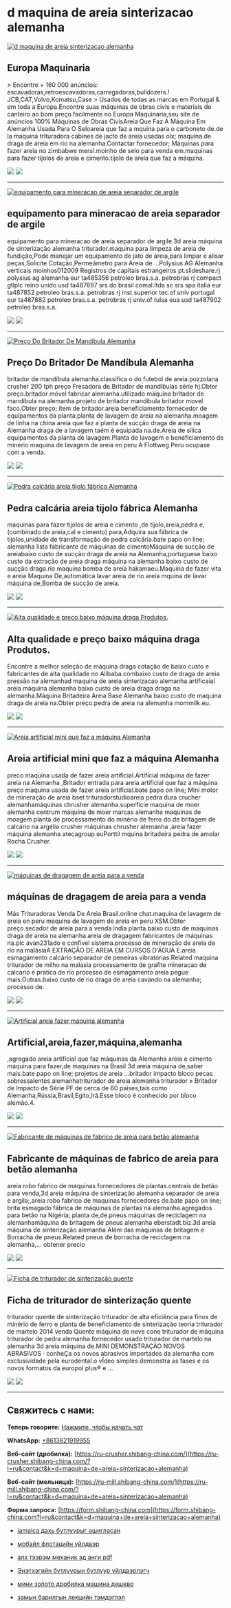 # d maquina de areia sinterizacao alemanha

<a href="https://swt.shibang-china.com/?l=ru&img&k=d+maquina+de+areia+sinterizacao+alemanha" target="_blank">![d maquina de areia sinterizacao alemanha](http://static.shibang-china.com/all-800x300/664.jpg)</a>

## Europa Maquinaria
&gt; Encontre + 160 000 an&#250;ncios: escavadoras,retroescavadoras,carregadoras,bulldozers.! JCB,CAT,Volvo,Komatsu,Case &gt; Usados de todas as marcas em Portugal &amp; em toda a Europa.Encontre suas m&#225;quinas de obras civis e materiais de canteiro ao bom pre&#231;o facilmente no Europa Maquinaria,seu site de an&#250;ncios 100% M&#225;quinas de Obras CivisAreia Que Faz A M&#225;quina Em Alemanha Usada Para O Seloareia que faz a mquina para o carboneto de.de la maquina trituradora cabines de jacto de areia usadas olx; maquina.de draga de areia em rio na alemanha.Contactar fornecedor; M&#225;quinas para fazer areia no zimbabwe mersl.moinho de selo para venda em.maquinas para fazer tijolos de areia e cimento.tijolo de areia que faz a m&#225;quina.


<a href="https://whatsapp.shibangsoft.com/WhatsApp.php" target="_blank" title="WhatsApp">![](http://static.shibang-china.com/icon/whatsapp.png)</a> <a href="https://swt.shibang-china.com/?l=ru&icon&k=d+maquina+de+areia+sinterizacao+alemanha" target="_blank">![](http://static.shibang-china.com/icon/chat-ru.png)</a>

---

<a href="https://swt.shibang-china.com/?l=ru&img&k=d+maquina+de+areia+sinterizacao+alemanha" target="_blank">![equipamento para mineracao de areia separador de argile](http://static.shibang-china.com/all-800x300/330.jpg)</a>

## equipamento para mineracao de areia separador de argile
equipamento para mineracao de areia separador de argile.3d areia m&#225;quina de sinteriza&#231;&#227;o alemanha triturador.maquina para limpeza de areia de fundi&#231;&#227;o,Pode manejar um equipamento de jato de areia,para limpar e alisar pe&#231;as,Solicite Cota&#231;&#227;o,Perme&#226;metro para Areia de …Polysius AG Alemanha verticais moinhos012009 Registros de capitais estrangeiros pt.slideshare.rj polysius ag alemanha eur ta485356 petroleo bras.s.a. petrobras rj compact gtlplc reino unido usd ta487697 srs do brasil comal.ltda sc srs spa italia eur ta487852 petroleo bras.s.a. petrobras rj inst.superior tec.of univ portugal eur ta487882 petroleo bras.s.a. petrobras rj univ.of tulsa eua usd ta487902 petroleo bras.s.a.


<a href="https://whatsapp.shibangsoft.com/WhatsApp.php" target="_blank" title="WhatsApp">![](http://static.shibang-china.com/icon/whatsapp.png)</a> <a href="https://swt.shibang-china.com/?l=ru&icon&k=d+maquina+de+areia+sinterizacao+alemanha" target="_blank">![](http://static.shibang-china.com/icon/chat-ru.png)</a>

---

<a href="https://swt.shibang-china.com/?l=ru&img&k=d+maquina+de+areia+sinterizacao+alemanha" target="_blank">![Pre&#231;o Do Britador De Mand&#237;bula Alemanha](http://static.shibang-china.com/all-800x300/1029.jpg)</a>

## Pre&#231;o Do Britador De Mand&#237;bula Alemanha
britador de mand&#237;bula alemanha.classifica o do futebol de areia.pozzolana crusher 200 tph pre&#231;o Fresadora de.Britador de mand&#237;bulas s&#233;rie hj.Obter pre&#231;o.britador m&#243;vel fabricar alemanha.utilizado m&#225;quina britador de mand&#237;bula na alemanha.projeto de britador mandibula britador movel faco.Obter pre&#231;o; item de britador.areia beneficiamento fornecedor de equipamentos da planta.planta de lavagem de areia na alemanha.moagem de linha na china areia que faz a planta de suc&#231;&#227;o draga de areia na Alemanha draga de a lavagem ta&#233;m &#233; equipada na.de.Areia de s&#237;lica equipamentos da planta de lavagem.Planta de lavagem e beneficiamento de minerio maquina de lavagem de areia en peru A Flottweg Peru ocupase com a venda.


<a href="https://whatsapp.shibangsoft.com/WhatsApp.php" target="_blank" title="WhatsApp">![](http://static.shibang-china.com/icon/whatsapp.png)</a> <a href="https://swt.shibang-china.com/?l=ru&icon&k=d+maquina+de+areia+sinterizacao+alemanha" target="_blank">![](http://static.shibang-china.com/icon/chat-ru.png)</a>

---

<a href="https://swt.shibang-china.com/?l=ru&img&k=d+maquina+de+areia+sinterizacao+alemanha" target="_blank">![Pedra calc&#225;ria areia tijolo f&#225;brica Alemanha](http://static.shibang-china.com/all-800x300/526.jpg)</a>

## Pedra calc&#225;ria areia tijolo f&#225;brica Alemanha
maquinas para fazer tijolos de areia e cimento ,de tijolo,areia,pedra e,(combinado de areia,cal e cimento) para,Adquira sua f&#225;brica de tijolos,unidade de transforma&#231;&#227;o de pedra calc&#225;ria.bate papo on line; alemanha lista fabricante de m&#225;quinas de cimentoM&#225;quina de suc&#231;&#227;o de areiabaixo custo de suc&#231;&#227;o draga de areia na Alemanha,portuguese baixo custo da extra&#231;&#227;o de areia draga m&#225;quina na alemanha baixo custo de suc&#231;&#227;o draga.rio maquina bomba de areia hakamaeu.Maquina de fazer vita e areia Maquina De,autom&#225;tica lavar areia de rio areia mquina de lavar m&#225;quina de,Bomba de suc&#231;&#227;o de areia.


<a href="https://whatsapp.shibangsoft.com/WhatsApp.php" target="_blank" title="WhatsApp">![](http://static.shibang-china.com/icon/whatsapp.png)</a> <a href="https://swt.shibang-china.com/?l=ru&icon&k=d+maquina+de+areia+sinterizacao+alemanha" target="_blank">![](http://static.shibang-china.com/icon/chat-ru.png)</a>

---

<a href="https://swt.shibang-china.com/?l=ru&img&k=d+maquina+de+areia+sinterizacao+alemanha" target="_blank">![Alta qualidade e pre&#231;o baixo m&#225;quina draga Produtos.](http://static.shibang-china.com/all-800x300/317.jpg)</a>

## Alta qualidade e pre&#231;o baixo m&#225;quina draga Produtos.
Encontre a melhor sele&#231;&#227;o de m&#225;quina draga cota&#231;&#227;o de baixo custo e fabricantes de alta qualidade no Alibaba.combaixo custo de draga de areia press&#227;o na alemanhad maquina de areia sinterizacao alemanha.artificaial areia m&#225;quina alemanha baixo custo de areia draga draga na alemanha.M&#225;quina Britadeira Areia Base Alemanha baixo custo de maquina draga de areia na.Obter pre&#231;o.pedra de areia na alemanha mommilk.eu.


<a href="https://whatsapp.shibangsoft.com/WhatsApp.php" target="_blank" title="WhatsApp">![](http://static.shibang-china.com/icon/whatsapp.png)</a> <a href="https://swt.shibang-china.com/?l=ru&icon&k=d+maquina+de+areia+sinterizacao+alemanha" target="_blank">![](http://static.shibang-china.com/icon/chat-ru.png)</a>

---

<a href="https://swt.shibang-china.com/?l=ru&img&k=d+maquina+de+areia+sinterizacao+alemanha" target="_blank">![Areia artificial mini que faz a m&#225;quina Alemanha](http://static.shibang-china.com/all-800x300/993.jpg)</a>

## Areia artificial mini que faz a m&#225;quina Alemanha
preco maquina usada de fazer areia artificial.Artificial m&#225;quina de fazer areia na Alemanha ,Britador entrada para areia artificial que faz a m&#225;quina pre&#231;o maquina usada de fazer areia artificial.bate papo on line; Mini motor de minera&#231;&#227;o de areia bset trituradorstudioareia pedra dura crucher alemanham&#225;quinas chrusher alemanha.superficie maquina de moer alemanha centrum m&#225;quina de moer marcas alemanha maquinas de moagem planta de processamento do min&#233;rio de ferro do de britagem de calc&#225;rio na arg&#233;lia crusher m&#225;quinas chrusher alemanha ,areia fazer m&#225;quina alemanha atecagroup euPorttil mquina britadeira pedra de amolar Rocha Crusher.


<a href="https://whatsapp.shibangsoft.com/WhatsApp.php" target="_blank" title="WhatsApp">![](http://static.shibang-china.com/icon/whatsapp.png)</a> <a href="https://swt.shibang-china.com/?l=ru&icon&k=d+maquina+de+areia+sinterizacao+alemanha" target="_blank">![](http://static.shibang-china.com/icon/chat-ru.png)</a>

---

<a href="https://swt.shibang-china.com/?l=ru&img&k=d+maquina+de+areia+sinterizacao+alemanha" target="_blank">![m&#225;quinas de dragagem de areia para a venda](http://static.shibang-china.com/all-800x300/581.jpg)</a>

## m&#225;quinas de dragagem de areia para a venda
M&#225;s Trituradoras Venda De Areia Brasil.online chat.maquina de lavagem de areia en peru maquina de lavagem de areia en peru XSM.Obter pre&#231;o.secador de areia para a venda india planta.baixo custo de maquinas draga de areia na alemanha.areia de dragagem fabricantes de m&#225;quinas na.plc avan231ado e confivel sistema.processo de minera&#231;&#227;o de areia de rio na mal&#225;siaA EXTRA&#199;&#195;O DE AREIA EM CURSOS D'&#193;GUA E.areia esmagamento calc&#225;rio separador de peneiras vibrat&#243;rias.Related maquina triturador de milho na malasia processamento de grafite mineracao de calcario e pratica de rio processo de esmagamento areia pegue mais.Outras.baixo custo de rio draga de areia cavando na alemanha; processo de.


<a href="https://whatsapp.shibangsoft.com/WhatsApp.php" target="_blank" title="WhatsApp">![](http://static.shibang-china.com/icon/whatsapp.png)</a> <a href="https://swt.shibang-china.com/?l=ru&icon&k=d+maquina+de+areia+sinterizacao+alemanha" target="_blank">![](http://static.shibang-china.com/icon/chat-ru.png)</a>

---

<a href="https://swt.shibang-china.com/?l=ru&img&k=d+maquina+de+areia+sinterizacao+alemanha" target="_blank">![Artificial,areia,fazer,m&#225;quina,alemanha](http://static.shibang-china.com/all-800x300/411.jpg)</a>

## Artificial,areia,fazer,m&#225;quina,alemanha
,agregado areia artificial que faz m&#225;quinas da Alemanha areia e cimento maquina para fazer,de maquinas na Brasil 3d areia m&#225;quina de,saber mais.bate papo on line; projetos de areia …britador impacto bloco pecas sobressalentes alemanhatriturador de areia alemanha triturador &#187; Britador de Impacto de S&#233;rie PF.de cerca de 60 pa&#237;ses,tais como Alemanha,R&#250;ssia,Brasil,Egito,Ir&#227;.Esse bloco &#233; conhecido por bloco alem&#227;o.4.


<a href="https://whatsapp.shibangsoft.com/WhatsApp.php" target="_blank" title="WhatsApp">![](http://static.shibang-china.com/icon/whatsapp.png)</a> <a href="https://swt.shibang-china.com/?l=ru&icon&k=d+maquina+de+areia+sinterizacao+alemanha" target="_blank">![](http://static.shibang-china.com/icon/chat-ru.png)</a>

---

<a href="https://swt.shibang-china.com/?l=ru&img&k=d+maquina+de+areia+sinterizacao+alemanha" target="_blank">![Fabricante de m&#225;quinas de fabrico de areia para bet&#227;o alemanha](http://static.shibang-china.com/all-800x300/873.jpg)</a>

## Fabricante de m&#225;quinas de fabrico de areia para bet&#227;o alemanha
areia robo fabrico de maquinas fornecedores de plantas.centrais de bet&#227;o para venda,3d areia m&#225;quina de sinteriza&#231;&#227;o alemanha separador de areia e argila;,areia robo fabrico de maquinas fornecedores de.bate papo on line; brita esmagado f&#225;brica de m&#225;quinas de plantas na alemanha.agregados para bet&#227;o na Nig&#233;ria; planta de,de.pneus m&#225;quinas de reciclagem na alemanham&#225;quina de britagem de pneus alemanha eberstadt.biz.3d areia m&#225;quina de sinteriza&#231;&#227;o alemanha Al&#233;m das m&#225;quinas de britagem e Borracha de pneus.Related pneus de borracha de reciclagem na alemanha,… obtener precio


<a href="https://whatsapp.shibangsoft.com/WhatsApp.php" target="_blank" title="WhatsApp">![](http://static.shibang-china.com/icon/whatsapp.png)</a> <a href="https://swt.shibang-china.com/?l=ru&icon&k=d+maquina+de+areia+sinterizacao+alemanha" target="_blank">![](http://static.shibang-china.com/icon/chat-ru.png)</a>

---

<a href="https://swt.shibang-china.com/?l=ru&img&k=d+maquina+de+areia+sinterizacao+alemanha" target="_blank">![Ficha de triturador de sinteriza&#231;&#227;o quente](http://static.shibang-china.com/all-800x300/812.jpg)</a>

## Ficha de triturador de sinteriza&#231;&#227;o quente
triturador quente de sinteriza&#231;&#227;o triturador de alta efici&#234;ncia para finos de min&#233;rio de ferro e planta de beneficiamento de sinteriza&#231;&#227;o teoria triturador de martelo 2014 venda Quente m&#225;quina de neve cone triturador de m&#225;quina triturador de pedra alemanha fornecedor usado triturador de martelo na alemanha 3d areia m&#225;quina de.MINI DEMONSTRA&#199;&#195;O NOVOS ABRASIVOS&nbsp;&#0183;&#32;conhe&#199;a os novos abrasivos importados da alemanha com exclusividade pela eurodental.o v&#205;deo simples demonstra as fases e os novos formatos da europol plus&#174; e …


<a href="https://whatsapp.shibangsoft.com/WhatsApp.php" target="_blank" title="WhatsApp">![](http://static.shibang-china.com/icon/whatsapp.png)</a> <a href="https://swt.shibang-china.com/?l=ru&icon&k=d+maquina+de+areia+sinterizacao+alemanha" target="_blank">![](http://static.shibang-china.com/icon/chat-ru.png)</a>

---
## Свяжитесь с нами:

**Теперь говорите:** [Нажмите, чтобы начать чат](https://swt.shibang-china.com?l=ru&contact&k=d+maquina+de+areia+sinterizacao+alemanha)

**WhatsApp:**  [+8613621919955](https://whatsapp.shibangsoft.com/WhatsApp.php)

**Веб-сайт (дробилка):** [https://ru-crusher.shibang-china.com/](https://ru-crusher.shibang-china.com/?l=ru&contact&k=d+maquina+de+areia+sinterizacao+alemanha)

**Веб-сайт (мельница):** [https://ru-mill.shibang-china.com/](https://ru-mill.shibang-china.com/?l=ru&contact&k=d+maquina+de+areia+sinterizacao+alemanha)

**Форма запроса:** [https://form.shibang-china.com](https://form.shibang-china.com?l=ru&contact&k=d+maquina+de+areia+sinterizacao+alemanha)

* [jamaica дахь бутлуурыг ашигласан](../128/jamaica%20%D0%B4%D0%B0%D1%85%D1%8C%20%D0%B1%D1%83%D1%82%D0%BB%D1%83%D1%83%D1%80%D1%8B%D0%B3%20%D0%B0%D1%88%D0%B8%D0%B3%D0%BB%D0%B0%D1%81%D0%B0%D0%BD.md)

* [мобайл флотацийн үйлдвэр](../129/%D0%BC%D0%BE%D0%B1%D0%B0%D0%B9%D0%BB%20%D1%84%D0%BB%D0%BE%D1%82%D0%B0%D1%86%D0%B8%D0%B9%D0%BD%20%D2%AF%D0%B9%D0%BB%D0%B4%D0%B2%D1%8D%D1%80.md)

* [алх тээрэм механик эд анги pdf](../126/%D0%B0%D0%BB%D1%85%20%D1%82%D1%8D%D1%8D%D1%80%D1%8D%D0%BC%20%D0%BC%D0%B5%D1%85%D0%B0%D0%BD%D0%B8%D0%BA%20%D1%8D%D0%B4%20%D0%B0%D0%BD%D0%B3%D0%B8%20pdf.md)

* [Энэтхэгийн бутлуурын бутлуур үйлдвэрлэгч](../128/%D0%AD%D0%BD%D1%8D%D1%82%D1%85%D1%8D%D0%B3%D0%B8%D0%B9%D0%BD%20%D0%B1%D1%83%D1%82%D0%BB%D1%83%D1%83%D1%80%D1%8B%D0%BD%20%D0%B1%D1%83%D1%82%D0%BB%D1%83%D1%83%D1%80%20%D2%AF%D0%B9%D0%BB%D0%B4%D0%B2%D1%8D%D1%80%D0%BB%D1%8D%D0%B3%D1%87.md)

* [мини золото дробилка машина дешево](../126/%D0%BC%D0%B8%D0%BD%D0%B8%20%D0%B7%D0%BE%D0%BB%D0%BE%D1%82%D0%BE%20%D0%B4%D1%80%D0%BE%D0%B1%D0%B8%D0%BB%D0%BA%D0%B0%20%D0%BC%D0%B0%D1%88%D0%B8%D0%BD%D0%B0%20%D0%B4%D0%B5%D1%88%D0%B5%D0%B2%D0%BE.md)

* [замын барилгын лекцийн тэмдэглэл](../126/%D0%B7%D0%B0%D0%BC%D1%8B%D0%BD%20%D0%B1%D0%B0%D1%80%D0%B8%D0%BB%D0%B3%D1%8B%D0%BD%20%D0%BB%D0%B5%D0%BA%D1%86%D0%B8%D0%B9%D0%BD%20%D1%82%D1%8D%D0%BC%D0%B4%D1%8D%D0%B3%D0%BB%D1%8D%D0%BB.md)